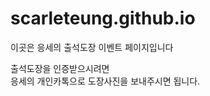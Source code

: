 # scarleteung.github.io<br>
<p>
  이곳은 응세의 출석도장 이벤트 페이지입니다
</p>
<html>
  <body>
    <p>
    출석도장을 인증받으시려면<br>
    응세의 개인카톡으로 도장사진을 보내주시면 됩니다.
    </p>
  </body>
  </html>

